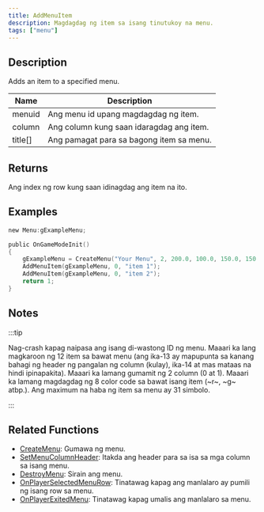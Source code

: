 ```yaml
---
title: AddMenuItem
description: Magdagdag ng item sa isang tinutukoy na menu.
tags: ["menu"]
---
```


## Description

Adds an item to a specified menu.

| Name    | Description                      |
| ------- | -------------------------------- |
| menuid  | Ang menu id upang magdagdag ng item.   |
| column  | Ang column kung saan idaragdag ang item.   |
| title[] | Ang pamagat para sa bagong item sa menu. |

## Returns

Ang index ng row kung saan idinagdag ang item na ito.

## Examples

```c
new Menu:gExampleMenu;

public OnGameModeInit()
{
    gExampleMenu = CreateMenu("Your Menu", 2, 200.0, 100.0, 150.0, 150.0);
    AddMenuItem(gExampleMenu, 0, "item 1");
    AddMenuItem(gExampleMenu, 0, "item 2");
    return 1;
}
```

## Notes

:::tip

Nag-crash kapag naipasa ang isang di-wastong ID ng menu. Maaari ka lang magkaroon ng 12 item sa bawat menu (ang ika-13 ay mapupunta sa kanang bahagi ng header ng pangalan ng column (kulay), ika-14 at mas mataas na hindi ipinapakita). Maaari ka lamang gumamit ng 2 column (0 at 1). Maaari ka lamang magdagdag ng 8 color code sa bawat isang item (~r~, ~g~ atbp.). Ang maximum na haba ng item sa menu ay 31 simbolo.

:::

## Related Functions

- [CreateMenu](CreateMenu): Gumawa ng menu.
- [SetMenuColumnHeader](SetMenuColumnHeader): Itakda ang header para sa isa sa mga column sa isang menu.
- [DestroyMenu](DestroyMenu): Sirain ang menu.
- [OnPlayerSelectedMenuRow](../callbacks/OnPlayerSelectedMenuRow): Tinatawag kapag ang manlalaro ay pumili ng isang row sa menu.
- [OnPlayerExitedMenu](../callbacks/OnPlayerExitedMenu): Tinatawag kapag umalis ang manlalaro sa menu.
